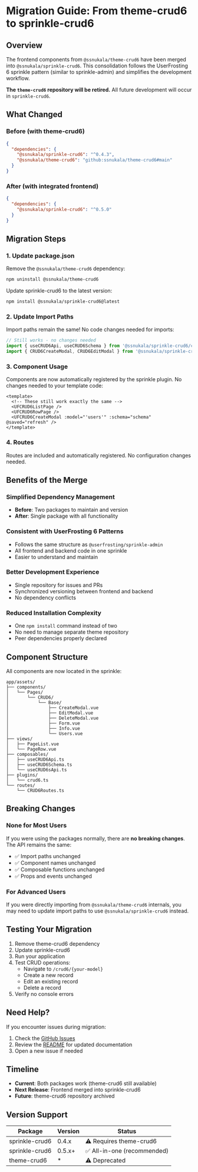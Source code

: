# Migration Guide: From theme-crud6 to sprinkle-crud6

## Overview

The frontend components from `@ssnukala/theme-crud6` have been merged into `@ssnukala/sprinkle-crud6`. This consolidation follows the UserFrosting 6 sprinkle pattern (similar to sprinkle-admin) and simplifies the development workflow.

**The `theme-crud6` repository will be retired.** All future development will occur in `sprinkle-crud6`.

## What Changed

### Before (with theme-crud6)

```json
{
  "dependencies": {
    "@ssnukala/sprinkle-crud6": "^0.4.3",
    "@ssnukala/theme-crud6": "github:ssnukala/theme-crud6#main"
  }
}
```

### After (with integrated frontend)

```json
{
  "dependencies": {
    "@ssnukala/sprinkle-crud6": "^0.5.0"
  }
}
```

## Migration Steps

### 1. Update package.json

Remove the `@ssnukala/theme-crud6` dependency:

```bash
npm uninstall @ssnukala/theme-crud6
```

Update sprinkle-crud6 to the latest version:

```bash
npm install @ssnukala/sprinkle-crud6@latest
```

### 2. Update Import Paths

Import paths remain the same! No code changes needed for imports:

```typescript
// Still works - no changes needed
import { useCRUD6Api, useCRUD6Schema } from '@ssnukala/sprinkle-crud6/composables'
import { CRUD6CreateModal, CRUD6EditModal } from '@ssnukala/sprinkle-crud6/components'
```

### 3. Component Usage

Components are now automatically registered by the sprinkle plugin. No changes needed to your template code:

```vue
<template>
  <!-- These still work exactly the same -->
  <UFCRUD6ListPage />
  <UFCRUD6RowPage />
  <UFCRUD6CreateModal :model="'users'" :schema="schema" @saved="refresh" />
</template>
```

### 4. Routes

Routes are included and automatically registered. No configuration changes needed.

## Benefits of the Merge

### Simplified Dependency Management
- **Before**: Two packages to maintain and version
- **After**: Single package with all functionality

### Consistent with UserFrosting 6 Patterns
- Follows the same structure as `@userfrosting/sprinkle-admin`
- All frontend and backend code in one sprinkle
- Easier to understand and maintain

### Better Development Experience
- Single repository for issues and PRs
- Synchronized versioning between frontend and backend
- No dependency conflicts

### Reduced Installation Complexity
- One `npm install` command instead of two
- No need to manage separate theme repository
- Peer dependencies properly declared

## Component Structure

All components are now located in the sprinkle:

```
app/assets/
├── components/
│   └── Pages/
│       └── CRUD6/
│           └── Base/
│               ├── CreateModal.vue
│               ├── EditModal.vue
│               ├── DeleteModal.vue
│               ├── Form.vue
│               ├── Info.vue
│               └── Users.vue
├── views/
│   ├── PageList.vue
│   └── PageRow.vue
├── composables/
│   ├── useCRUD6Api.ts
│   ├── useCRUD6Schema.ts
│   └── useCRUD6sApi.ts
├── plugins/
│   └── crud6.ts
└── routes/
    └── CRUD6Routes.ts
```

## Breaking Changes

### None for Most Users

If you were using the packages normally, there are **no breaking changes**. The API remains the same:

- ✅ Import paths unchanged
- ✅ Component names unchanged
- ✅ Composable functions unchanged
- ✅ Props and events unchanged

### For Advanced Users

If you were directly importing from `@ssnukala/theme-crud6` internals, you may need to update import paths to use `@ssnukala/sprinkle-crud6` instead.

## Testing Your Migration

1. Remove theme-crud6 dependency
2. Update sprinkle-crud6
3. Run your application
4. Test CRUD operations:
   - Navigate to `/crud6/{your-model}`
   - Create a new record
   - Edit an existing record
   - Delete a record
5. Verify no console errors

## Need Help?

If you encounter issues during migration:

1. Check the [GitHub Issues](https://github.com/ssnukala/sprinkle-crud6/issues)
2. Review the [README](README.md) for updated documentation
3. Open a new issue if needed

## Timeline

- **Current**: Both packages work (theme-crud6 still available)
- **Next Release**: Frontend merged into sprinkle-crud6
- **Future**: theme-crud6 repository archived

## Version Support

| Package | Version | Status |
|---------|---------|--------|
| sprinkle-crud6 | 0.4.x | ⚠️ Requires theme-crud6 |
| sprinkle-crud6 | 0.5.x+ | ✅ All-in-one (recommended) |
| theme-crud6 | * | ⚠️ Deprecated |
